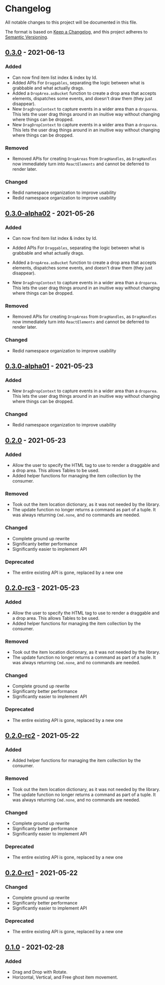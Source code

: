# Changelog

All notable changes to this project will be documented in this file.

The format is based on [Keep a Changelog](https://keepachangelog.com/en/1.0.0/),
and this project adheres to [Semantic Versioning](https://semver.org/spec/v2.0.0.html).

## [0.3.0] - 2021-06-13

### Added
- Can now find item list index & index by Id.
- Added APIs For `Draggables`, separating the logic between what is grabbable and what actually drags.
- Added a `DropArea.asBucket` function to create a drop area that accepts elements, dispatches some events, and doesn't draw them (they just disappear).
- New `DragDropContext` to capture events in a wider area than a `droparea`. This lets the user drag things around in an inuitive way without changing where things can be dropped.
- New `DragDropContext` to capture events in a wider area than a `droparea`. This lets the user drag things around in an inuitive way without changing where things can be dropped.

### Removed
- Removed APIs for creating `DropAreas` from `DragHandles`, as `DragHandles` now immediately turn into `ReactElements` and cannot be deferred to render later.

### Changed
- Redid namespace organization to improve usability
- Redid namespace organization to improve usability

## [0.3.0-alpha02] - 2021-05-26

### Added
- Can now find item list index & index by Id.
- Added APIs For `Draggables`, separating the logic between what is grabbable and what actually drags.
- Added a `DropArea.asBucket` function to create a drop area that accepts elements, dispatches some events, and doesn't draw them (they just disappear).

- New `DragDropContext` to capture events in a wider area than a `droparea`. This lets the user drag things around in an inuitive way without changing where things can be dropped.

### Removed
- Removed APIs for creating `DropAreas` from `DragHandles`, as `DragHandles` now immediately turn into `ReactElements` and cannot be deferred to render later.

### Changed
- Redid namespace organization to improve usability

## [0.3.0-alpha01] - 2021-05-23

### Added
- New `DragDropContext` to capture events in a wider area than a `droparea`. This lets the user drag things around in an inuitive way without changing where things can be dropped.

### Changed
- Redid namespace organization to improve usability

## [0.2.0] - 2021-05-23

### Added
- Allow the user to specify the HTML tag to use to render a draggable and a drop area. This allows Tables to be used.
- Added helper functions for managing the item collection by the consumer.

### Removed
- Took out the item location dictionary, as it was not needed by the library.
- The update function no longer returns a command as part of a tuple. It was always returning `Cmd.none`, and no commands are needed.

### Changed
- Complete ground up rewrite
- Significanty better performance
- Significantly easier to implement API

### Deprecated
- The entire existing API is gone, replaced by a new one

## [0.2.0-rc3] - 2021-05-23

### Added
- Allow the user to specify the HTML tag to use to render a draggable and a drop area. This allows Tables to be used.
- Added helper functions for managing the item collection by the consumer.

### Removed
- Took out the item location dictionary, as it was not needed by the library.
- The update function no longer returns a command as part of a tuple. It was always returning `Cmd.none`, and no commands are needed.

### Changed
- Complete ground up rewrite
- Significanty better performance
- Significantly easier to implement API

### Deprecated
- The entire existing API is gone, replaced by a new one

## [0.2.0-rc2] - 2021-05-22

### Added
- Added helper functions for managing the item collection by the consumer.

### Removed
- Took out the item location dictionary, as it was not needed by the library.
- The update function no longer returns a command as part of a tuple. It was always returning `Cmd.none`, and no commands are needed.

### Changed
- Complete ground up rewrite
- Significanty better performance
- Significantly easier to implement API

### Deprecated
- The entire existing API is gone, replaced by a new one

## [0.2.0-rc1] - 2021-05-22

### Changed
- Complete ground up rewrite
- Significanty better performance
- Significantly easier to implement API

### Deprecated
- The entire existing API is gone, replaced by a new one

## [0.1.0] - 2021-02-28

### Added
- Drag and Drop with Rotate.
- Horizontal, Vertical, and Free ghost item movement.

[Unreleased]: https://github.com/PaigeM89/Elmish.DragAndDrop/compare/v0.3.0...HEAD
[0.3.0]: https://github.com/PaigeM89/Elmish.DragAndDrop/compare/v0.2.0...v0.3.0
[0.3.0-alpha02]: https://github.com/PaigeM89/Elmish.DragAndDrop/compare/v0.2.0...v0.3.0-alpha02
[0.3.0-alpha01]: https://github.com/PaigeM89/Elmish.DragAndDrop/compare/v0.2.0...v0.3.0-alpha01
[0.2.0]: https://github.com/PaigeM89/Elmish.DragAndDrop/compare/v0.1.0...v0.2.0
[0.2.0-rc3]: https://github.com/PaigeM89/Elmish.DragAndDrop/compare/v0.1.0...v0.2.0-rc3
[0.2.0-rc2]: https://github.com/PaigeM89/Elmish.DragAndDrop/compare/v0.1.0...v0.2.0-rc2
[0.2.0-rc1]: https://github.com/PaigeM89/Elmish.DragAndDrop/compare/v0.1.0...v0.2.0-rc1
[0.1.0]: https://github.com/PaigeM89/Elmish.DragAndDrop/releases/tag/v0.1.0
